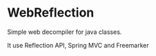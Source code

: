 # WebReflection
Simple web decompiler for java classes. 

It use Reflection API, Spring MVC and Freemarker
